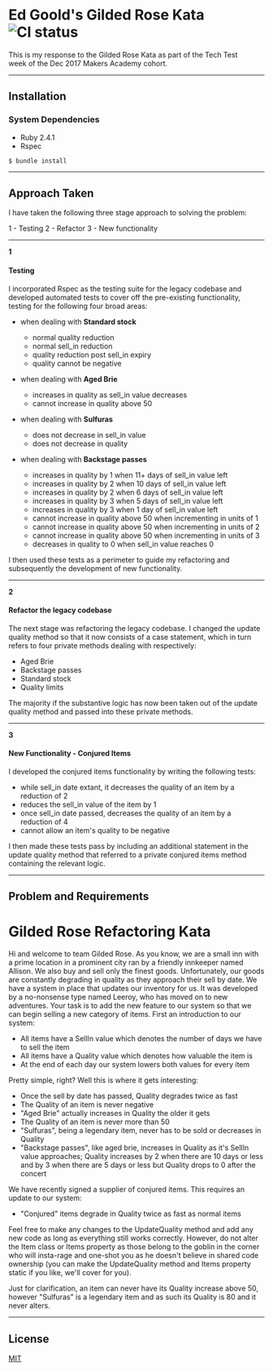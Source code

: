 # **Ed Goold's Gilded Rose Kata** ![CI status](https://img.shields.io/badge/build-passing-brightgreen.svg)

This is my response to the Gilded Rose Kata as part of the Tech Test  
week of the Dec 2017 Makers Academy cohort.

---

## Installation

### System Dependencies

* Ruby 2.4.1
* Rspec

`$ bundle install`

---

## Approach Taken

I have taken the following three stage approach to solving the  problem:

1 - Testing
2 - Refactor
3 - New functionality

---  

**1**

#### Testing

I incorporated Rspec as the testing suite for the legacy codebase and developed automated tests to cover off  the pre-existing functionality, testing for the following four broad areas:

- when dealing with **Standard stock**
	- normal quality reduction
	- normal sell_in reduction
	- quality reduction post sell_in expiry
	- quality cannot be negative

- when dealing with **Aged Brie**
	- increases in quality as sell_in value decreases
	- cannot increase in quality above 50

- when dealing with **Sulfuras**
	- does not decrease in sell_in value
	- does not decrease in quality

- when dealing with **Backstage passes**
	- increases in quality by 1 when 11+ days of sell_in value left
	- increases in quality by 2 when 10 days of sell_in value left
	- increases in quality by 2 when 6 days of sell_in value left
	- increases in quality by 3 when 5 days of sell_in value left
	- increases in quality by 3 when 1 day of sell_in value left
	- cannot increase in quality above 50 when incrementing in units of 1
	- cannot increase in quality above 50 when incrementing in units of 2
	- cannot increase in quality above 50 when incrementing in units of 3
	- decreases in quality to 0 when sell_in value reaches 0

I then used these tests as a perimeter to guide my refactoring and subsequently the development of new  functionality.

---

**2**

#### Refactor the legacy codebase

The next stage was refactoring the legacy codebase.  I changed the update quality method so that it now consists of a case statement, which in turn refers to four private methods dealing with respectively:

- Aged Brie
- Backstage passes
- Standard stock
- Quality limits

The majority if the substantive logic has now been taken out of the update  
quality method and passed into these private methods.

---

**3**

#### New Functionality - Conjured Items

I developed the conjured items functionality by writing the following tests:

 - while sell_in date extant, it decreases the quality of an item by a reduction
  of 2
 - reduces the sell_in value of the item by 1
 - once sell_in date passed, decreases the quality of an item by a reduction of 4  
 - cannot allow an item's quality to be negative

I then made these tests pass by including an additional statement in the update quality method that referred to a private conjured items method containing the relevant logic.

---

## Problem and Requirements

# Gilded Rose Refactoring Kata

Hi and welcome to team Gilded Rose. As you know, we are a small inn with a
prime location in a prominent city ran by a friendly innkeeper named
Allison. We also buy and sell only the finest goods. Unfortunately, our
goods are constantly degrading in quality as they approach their sell by
date. We have a system in place that updates our inventory for us. It was
developed by a no-nonsense type named Leeroy, who has moved on to new
adventures. Your task is to add the new feature to our system so that we
can begin selling a new category of items. First an introduction to our
system:

- All items have a SellIn value which denotes the number of days we have
to sell the item
- All items have a Quality value which denotes how valuable the item is
- At the end of each day our system lowers both values for every item

Pretty simple, right? Well this is where it gets interesting:

- Once the sell by date has passed, Quality degrades twice as fast
- The Quality of an item is never negative
- "Aged Brie" actually increases in Quality the older it gets
- The Quality of an item is never more than 50
- "Sulfuras", being a legendary item, never has to be sold or decreases
in Quality
- "Backstage passes", like aged brie, increases in Quality as it's SellIn
value approaches; Quality increases by 2 when there are 10 days or less
and by 3 when there are 5 days or less but Quality drops to 0 after the
concert

We have recently signed a supplier of conjured items. This requires an
update to our system:

- "Conjured" items degrade in Quality twice as fast as normal items

Feel free to make any changes to the UpdateQuality method and add any
new code as long as everything still works correctly. However, do not
alter the Item class or Items property as those belong to the goblin
in the corner who will insta-rage and one-shot you as he doesn't
believe in shared code ownership (you can make the UpdateQuality
method and Items property static if you like, we'll cover for you).

Just for clarification, an item can never have its Quality increase
above 50, however "Sulfuras" is a legendary item and as such its
Quality is 80 and it never alters.

---

## License

[MIT](https://choosealicense.com/licenses/mit/)
